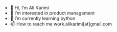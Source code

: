 - 👋 Hi, I’m Ali Karimi
- 👀 I’m interested in product management
- 🌱 I’m currently learning python
- 📫 How to reach me work.alikarimi[at]gmail.com

<!---
ali-karimi-git/ali-karimi-git is a ✨ special ✨ repository because its `README.md` (this file) appears on your GitHub profile.
You can click the Preview link to take a look at your changes.
--->
